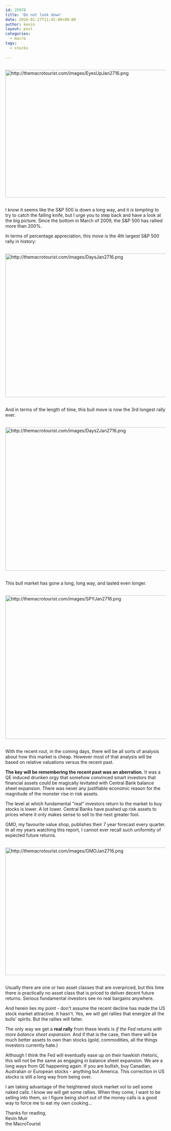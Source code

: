```yaml
---
id: 25978
title: 'Do not look down'
date: 2016-01-27T11:45:00+00:00
author: kevin
layout: post
categories:
  - macro
tags:
  - stocks
 
---
```


<img src="http://themacrotourist.com/images/EyesUpJan2716.png" alt="http://themacrotourist.com/images/EyesUpJan2716.png" width="600" height="400" style="margin:30px auto;display:block;"></a>
I know it seems like the S&P 500 is down a long way, and it *is tempting* to try to catch the falling knife, but I urge you to step back and have a look at the big picture.  Since the bottom in March of 2009, the S&P 500 has rallied more than 200%.  

In terms of percentage appreciation, this move is the 4th largest S&P 500 rally in history:  

<img src="http://themacrotourist.com/images/DaysJan2716.png" style="margin:30px auto;display:block;" alt="http://themacrotourist.com/images/DaysJan2716.png" width="700" height="450" >
  
And in terms of the length of time, this bull move is now the 3rd longest rally ever.  

<img src="http://themacrotourist.com/images/Days2Jan2716.png" style="margin:30px auto;display:block;" alt="http://themacrotourist.com/images/Days2Jan2716.png" width="700" height="450" >
  
This bull market has gone a long, long way, and lasted even longer.

<img src="http://themacrotourist.com/images/SPYJan2716.png" style="margin:30px auto;display:block;" alt="http://themacrotourist.com/images/SPYJan2716.png" width="700" height="450" >
  
With the recent rout, in the coming days, there will be all sorts of analysis about how this market is cheap.  However most of that analysis will be based on relative valuations versus the recent past.

**The key will be remembering the recent past was an aberration.**  It was a QE induced drunken orgy that somehow convinced smart investors that financial assets could be magically levitated with Central Bank balance sheet expansion.  There was never any justifiable economic reason for the magnitude of the monster rise in risk assets.  

The level at which fundamental "real" investors return to the market to buy stocks is lower.  A lot lower.  Central Banks have pushed up risk assets to prices where it only makes sense to sell to the next greater fool.

GMO, my favourite value shop, publishes their 7 year forecast every quarter.  In all my years watching this report, I cannot ever recall such uniformity of expected future returns.

<img src="http://themacrotourist.com/images/GMOJan2716.png" style="margin:30px auto;display:block;" alt="http://themacrotourist.com/images/GMOJan2716.png" width="600" height="400" >
  
Usually there are one or two asset classes that are overpriced, but this time there is practically no asset class that is priced to deliver decent future returns.  Serious fundamental investors see no real bargains anywhere.

And herein lies my point - don't assume the recent decline has made the US stock market attractive.  It hasn't.  Yes, we will get rallies that energize all the bulls' spirits.  But the rallies will falter.  

The only way we get a **real rally** from these levels is *if the Fed returns with more balance sheet expansion.*  And if that is the case, then there will be much better assets to own than stocks (gold, commodities, all the things investors currently hate.)  

Although I think the Fed will eventually ease up on their hawkish rhetoric, this will not be the same as engaging in balance sheet expansion.  We are a long ways from QE happening again.  If you are bullish, buy Canadian, Australian or European stocks - anything but America.  This correction in US stocks is still a long way from being over.  

I am taking advantage of the heightened stock market vol to sell some naked calls.  I know we will get some rallies.  When they come, I want to be selling into them, so I figure being short out of the money calls is a good way to force me to eat my own cooking...   

Thanks for reading,  
Kevin Muir  
the MacroTourist  



